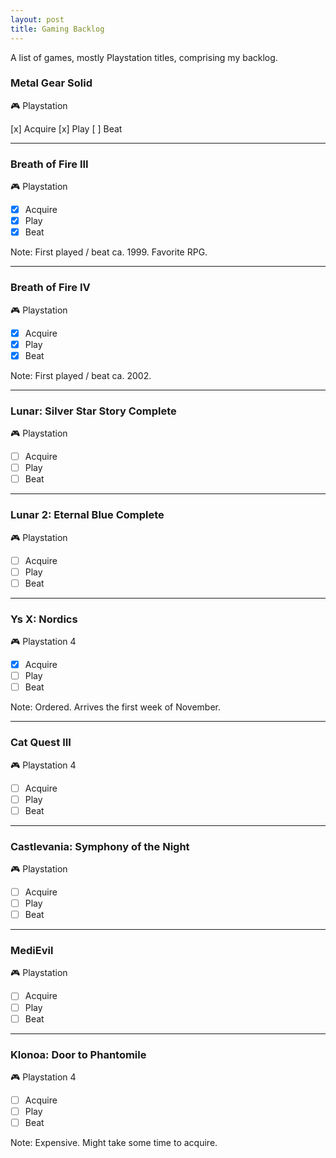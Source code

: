 ```yaml
---  
layout: post  
title: Gaming Backlog
---
```


A list of games, mostly Playstation titles, comprising my backlog.

### Metal Gear Solid
🎮 Playstation

[x] Acquire
[x] Play
[ ] Beat

---

### Breath of Fire III
🎮 Playstation

- [x] Acquire
- [x] Play
- [x] Beat

Note: First played / beat ca. 1999. Favorite RPG.

---

### Breath of Fire IV
🎮 Playstation

- [x] Acquire
- [x] Play
- [x] Beat

Note: First played / beat ca. 2002.

---

### Lunar: Silver Star Story Complete
🎮 Playstation

- [ ] Acquire
- [ ] Play
- [ ] Beat

---

### Lunar 2: Eternal Blue Complete
🎮 Playstation
- [ ] Acquire
- [ ] Play
- [ ] Beat

---

### Ys X: Nordics
🎮 Playstation 4
- [x] Acquire
- [ ] Play
- [ ] Beat

Note: Ordered. Arrives the first week of November.

---

### Cat Quest III
🎮 Playstation 4
- [ ] Acquire
- [ ] Play
- [ ] Beat

---

### Castlevania: Symphony of the Night
🎮 Playstation
- [ ] Acquire
- [ ] Play
- [ ] Beat

---

### MediEvil
🎮 Playstation
- [ ] Acquire
- [ ] Play
- [ ] Beat

---

### Klonoa: Door to Phantomile
🎮 Playstation 4
- [ ] Acquire
- [ ] Play
- [ ] Beat

Note: Expensive. Might take some time to acquire.

